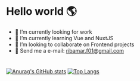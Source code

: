 # Hello world 🌎

- 🔭 I’m currently looking for work
- 🌱 I’m currently learning Vue and NuxtJS
- 👯 I’m looking to collaborate on Frontend projects
- 📩 Send me a e-mail: ribamar.f01@gmail.com

# 

[![Anurag's GitHub stats](https://github-readme-stats.vercel.app/api?username=ribamarf01&theme=dracula&show_icons=true)](https://github.com/anuraghazra/github-readme-stats) 
[![Top Langs](https://github-readme-stats.vercel.app/api/top-langs/?username=anuraghazra&theme=dracula&layout=compact)](https://github.com/anuraghazra/github-readme-stats)
